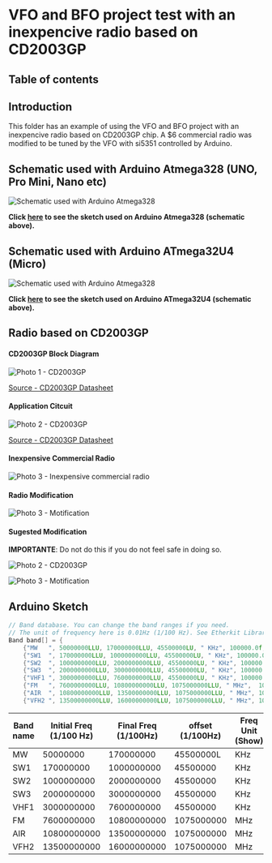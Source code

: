 # VFO and BFO project test with an inexpencive radio based on CD2003GP 

## Table of contents




## Introduction

This folder has an example of using the VFO and BFO project with an inexpencive radio based on CD2003GP chip. A $6 commercial radio was modified to be tuned by the VFO with si5351 controlled by Arduino. 


## Schematic used with Arduino Atmega328 (UNO, Pro Mini, Nano etc)

![Schematic used with Arduino Atmega328](https://github.com/pu2clr/VFO_BFO_OLED_ARDUINO/blob/master/Experiments/VFO_RADIO_CD2003GP/schematic/vfobfo_ir_schematic_atemega328.png)

__Click [here](https://github.com/pu2clr/VFO_BFO_OLED_ARDUINO/blob/master/Experiments/VFO_RADIO_CD2003GP/source/si5351_vfoCD2003GP_atmega328/si5351_vfoCD2003GP_atmega328.ino) to see the sketch used on Arduino Atmega328 (schematic above).__



## Schematic used with Arduino ATmega32U4 (Micro)

![Schematic used with Arduino Atmega328](https://github.com/pu2clr/VFO_BFO_OLED_ARDUINO/blob/master/Experiments/VFO_RADIO_CD2003GP/schematic/bfo_schematic.png)

__Click [here](https://github.com/pu2clr/VFO_BFO_OLED_ARDUINO/blob/master/Experiments/VFO_RADIO_CD2003GP/source/si5351_vfoCD2003GP/si5351_vfoCD2003GP.ino) to see the sketch used on Arduino ATmega32U4 (schematic above).__



## Radio based on CD2003GP

#### CD2003GP Block Diagram

![Photo 1 - CD2003GP](https://github.com/pu2clr/VFO_BFO_OLED_ARDUINO/blob/master/Experiments/VFO_RADIO_CD2003GP/images/CD2003GP_block_diagram_01.png)

[Source - CD2003GP Datasheet](http://www.datasheetcafe.com/cd2003gp-datasheet-pdf/)

#### Application Citcuit

![Photo 2 - CD2003GP](https://github.com/pu2clr/VFO_BFO_OLED_ARDUINO/blob/master/Experiments/VFO_RADIO_CD2003GP/images/CD2003GP_application_circuit.png)

[Source - CD2003GP Datasheet](http://www.datasheetcafe.com/cd2003gp-datasheet-pdf/)


#### Inexpensive Commercial Radio
![Photo 3 - Inexpensive commercial radio](https://github.com/pu2clr/VFO_BFO_OLED_ARDUINO/blob/master/Experiments/VFO_RADIO_CD2003GP/images/inexpensive_receiver_01.jpg)



#### Radio Modification



![Photo 3 - Motification ](https://github.com/pu2clr/VFO_BFO_OLED_ARDUINO/blob/master/Experiments/VFO_RADIO_CD2003GP/images/inexpensive_receiver_02.jpg)



#### Sugested Modification

__IMPORTANTE__: Do not do this if you do not feel safe in doing so.

![Photo 2 - CD2003GP](https://github.com/pu2clr/VFO_BFO_OLED_ARDUINO/blob/master/Experiments/VFO_RADIO_CD2003GP/images/CD2003GP_application_circuit_modification.png)


![Photo 3 - Motification ](https://github.com/pu2clr/VFO_BFO_OLED_ARDUINO/blob/master/Experiments/VFO_RADIO_CD2003GP/images/inexpensive_receiver_03.jpg)




## Arduino Sketch 



```cpp
// Band database. You can change the band ranges if you need.
// The unit of frequency here is 0.01Hz (1/100 Hz). See Etherkit Library at https://github.com/etherkit/Si5351Arduino
Band band[] = {
    {"MW   ", 50000000LLU, 170000000LLU, 45500000LU, " KHz", 100000.0f, 2, 3, 6, 5},
    {"SW1  ", 170000000LLU, 1000000000LLU, 45500000LU, " KHz", 100000.0f, 2, 2, 6, 3},
    {"SW2  ", 1000000000LLU, 2000000000LLU, 45500000LU, " KHz", 100000.0f, 2, 2, 6, 3},
    {"SW3  ", 2000000000LLU, 3000000000LLU, 45500000LU, " KHz", 100000.0f, 2, 2, 6, 3},
    {"VHF1 ", 3000000000LLU, 7600000000LLU, 45500000LU, " KHz", 100000.0f, 2, 2, 7, 3},
    {"FM   ", 7600000000LLU, 10800000000LLU, 1075000000LLU, " MHz",  100000000.0f, 1, 6, 8, 7},
    {"AIR  ", 10800000000LLU, 13500000000LLU, 1075000000LLU, " MHz", 100000000.0f, 2, 2, 7, 5},
    {"VFH2 ", 13500000000LLU, 16000000000LLU, 1075000000LLU, " MHz", 100000000.0f, 2, 2, 7, 5}};
```


| Band name | Initial Freq (1/100 Hz) | Final Freq (1/100Hz) | offset (1/100Hz) | Freq Unit (Show) | Divider (Show) | Initial Step Index | Final Step Index | Start Step Index |
| --------- | ----------------------- | -------------------- | ---------------- | -----------------| --------------- |------------------ | ---------------- | ---------------- |  
| MW   | 50000000 | 170000000 | 45500000L |  KHz | 100000.0f | 2 | 3 | 6 | 5 |
| SW1  | 170000000 | 1000000000 | 45500000  | KHz | 100000.0f | 2 | 2 | 6 | 3 |
| SW2  | 1000000000 | 2000000000 | 45500000  | KHz | 100000.0f | 2 | 2 | 6 | 3 |
| SW3  | 2000000000 | 3000000000 | 45500000  | KHz | 100000.0f | 2 | 2 | 6 | 3 |
| VHF1 | 3000000000 | 7600000000 | 45500000  | KHz | 100000.0f | 2 | 2 | 7 | 3 |
| FM   | 7600000000 | 10800000000 | 1075000000  | MHz |  100000000.0f | 1 | 6 | 8 | 7 |
| AIR  | 10800000000 | 13500000000 | 1075000000  | MHz | 100000000.0f | 2 | 2 | 7 | 5 |
| VFH2 | 13500000000 | 16000000000 | 1075000000  | MHz| 100000000.0f | 2 | 2 | 7| 5 |



